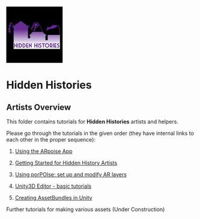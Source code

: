 ![Hidden Histories Logo](/images/hiddenhistories-logo.png)
# Hidden Histories

## Artists Overview
This folder contains tutorials for **Hidden Histories** artists and helpers.

Please go through the tutorials in the given order (they have internal links to each other in the proper sequence):

1. [Using the ARpoise App](UsingARpoiseApp.md)

2. [Getting Started for Hidden History Artists](GettingStarted-HiddenHistoryArtists.md)

3. [Using porPOIse: set up and modify AR layers](UsingPorPOIse.md)

4. [Unity3D Editor - basic tutorials](UnityTutorials.md)

5. [Creating AssetBundles in Unity](CreatingAssetBundles.md)

Further tutorials for making various assets (Under Construction)
